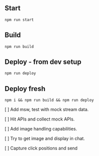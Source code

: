 ## Start
`npm run start`
## Build
`npm run build`

## Deploy - from dev setup
`npm run deploy`

## Deploy fresh
`npm i && npm run build && npm run deploy`


<!-- TODO -->
[ ] Add msw, test with mock stream data.

[ ] Hit APIs and collect mock APIs.

[ ] Add image handling capabilities.

[ ] Try to get image and display in chat.

[ ] Capture click positions and send
